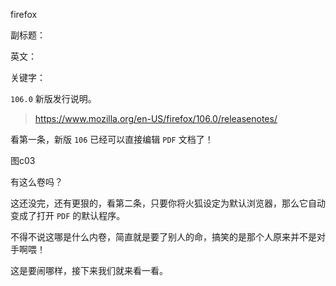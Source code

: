 firefox

副标题：

英文：

关键字：







`106.0` 新版发行说明。

> https://www.mozilla.org/en-US/firefox/106.0/releasenotes/



看第一条，新版 `106` 已经可以直接编辑 `PDF` 文档了！

图c03



有这么卷吗？

这还没完，还有更狠的，看第二条，只要你将火狐设定为默认浏览器，那么它自动变成了打开 `PDF` 的默认程序。

不得不说这哪是什么内卷，简直就是要了别人的命，搞笑的是那个人原来并不是对手啊喂！



这是要闹哪样，接下来我们就来看一看。

